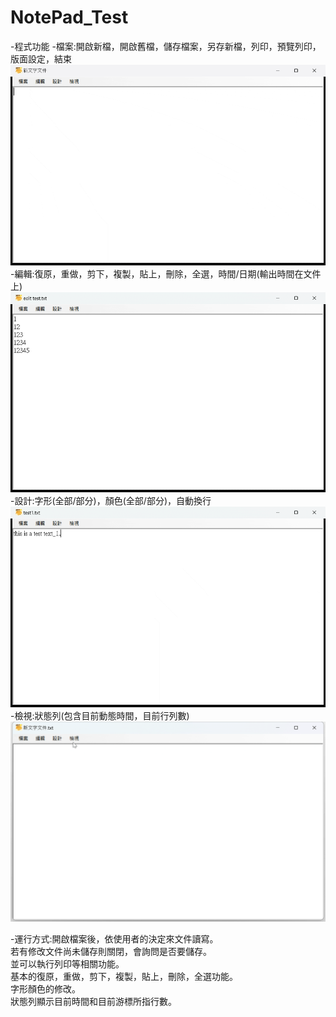 # NotePad_Test

-程式功能
	-檔案:開啟新檔，開啟舊檔，儲存檔案，另存新檔，列印，預覽列印，版面設定，結束
 	![file](Demo/File_Demo.gif)<br>
 	-編輯:復原，重做，剪下，複製，貼上，刪除，全選，時間/日期(輸出時間在文件上)
    	![Edit](Demo/Edit_Demo.gif)<br>
	-設計:字形(全部/部分)，顏色(全部/部分)，自動換行
      	![Design](Demo/Design_Demo.gif)<br>
       	-檢視:狀態列(包含目前動態時間，目前行列數)
 	![Status](Demo/Status_Demo.gif)<br>

</p>
-運行方式:開啟檔案後，依使用者的決定來文件讀寫。<br>
	 若有修改文件尚未儲存則關閉，會詢問是否要儲存。<br>
	 並可以執行列印等相關功能。<br>
	 基本的復原，重做，剪下，複製，貼上，刪除，全選功能。<br>
	 字形顏色的修改。<br>
	 狀態列顯示目前時間和目前游標所指行數。<br>
